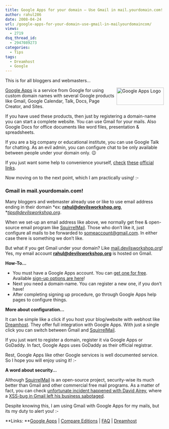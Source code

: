 ```yaml
---
title: Google Apps for your domain – Use Gmail in mail.yourdomain.com!
author: rahul286
date: 2008-04-24
url: /google-apps-for-your-domain-use-gmail-in-mailyourdomaincom/
views:
  - 2719
dsq_thread_id:
  - 2947089273
categories:
  - Tips
tags:
  - Dreamhost
  - Google
---
```

This is for all bloggers and webmasters&#8230;

<a href="http://www.google.com/a/" onclick="_gaq.push(['_trackEvent', 'outbound-article', 'http://www.google.com/a/', '']);" ><img class="wp-image-52044" style="border-top-width: 0px;border-left-width: 0px;border-bottom-width: 0px;border-right-width: 0px" height="55" alt="Google Apps Logo" src="http://cdn.devilsworkshop.org/files/2008/04/image37.png" width="150" align="right" border="0" /></a> <a href="http://www.google.com/a/" onclick="_gaq.push(['_trackEvent', 'outbound-article', 'http://www.google.com/a/', 'Google Apps']);" >Google Apps</a> is a service from Google for using custom domain names with several Google products like Gmail, Google Calendar, Talk, Docs, Page Creator, and Sites.

If you have used these products, then just by registering a domain-name you can start a complete website. You can use Gmail for your mails. Also Google Docs for office documents like word files, presentation & spreadsheets.

If you are a big company or educational institute, you can use Google Talk for chatting. As an evil admin, you can configure chat to be only available between people under your domain only. 😉

If you just want some help to convenience yourself, <a href="http://www.google.com/a/help/intl/en/users/user_features.html" onclick="_gaq.push(['_trackEvent', 'outbound-article', 'http://www.google.com/a/help/intl/en/users/user_features.html', 'check']);" >check</a> <a href="http://www.google.com/a/help/intl/en/admins/apps_video.html" onclick="_gaq.push(['_trackEvent', 'outbound-article', 'http://www.google.com/a/help/intl/en/admins/apps_video.html', 'these']);" >these</a> <a href="https://services.google.com/apps/site/overview/index.html" onclick="_gaq.push(['_trackEvent', 'outbound-article', 'https://services.google.com/apps/site/overview/index.html', 'official']);" >official</a> <a href="http://www.google.com/a/help/intl/en/admins/resources/setup/" onclick="_gaq.push(['_trackEvent', 'outbound-article', 'http://www.google.com/a/help/intl/en/admins/resources/setup/', 'links']);" >links</a>. 

Now moving on to the next point, which I am practically using! <img src="http://devilsworkshop.org/wp-includes/images/smilies/simple-smile.png" alt=":-)" class="wp-smiley" style="height: 1em; max-height: 1em;" />

### Gmail in mail.yourdomain.com!

Many bloggers and webmaster already use or like to use email address ending in their domain *ex: **rahul@devilsworkshop.org**, **tips@devilsworkshop.org*.

When we set-up an email address like above, we normally get free & open-source email program like <a href="http://www.squirrelmail.org/" onclick="_gaq.push(['_trackEvent', 'outbound-article', 'http://www.squirrelmail.org/', 'SquirrelMail']);" >SquirrelMail</a>. Those who don&#8217;t like it, just configure all mails to be forwarded to someaccount@gmail.com. In either case there is something we don&#8217;t like.

But what if you get Gmail under your domain? Like [mail.devilsworkshop.org][1]! Yes, my email account **rahul@devilsworkshop.org** is hosted on Gmail. 

**How-To&#8230;**

  * You must have a Google Apps account. You can <a href="http://www.google.com/a/cpanel/domain/new" onclick="_gaq.push(['_trackEvent', 'outbound-article', 'http://www.google.com/a/cpanel/domain/new', 'get one for free']);" >get one for free</a>. Available <a href="http://www.google.com/a/help/intl/en/admins/editions_spe.html" onclick="_gaq.push(['_trackEvent', 'outbound-article', 'http://www.google.com/a/help/intl/en/admins/editions_spe.html', 'sign-up options are here']);" >sign-up options are here</a>! 
  * Next you need a domain-name. You can register a new one, if you don&#8217;t have! 
  * After completing signing up procedure, go through Google Apps help pages to configure things. 

**More about configuration&#8230;**

It can be simple like a click if you host your blog/website with webhost like <a href="http://www.dreamhost.com/r.cgi?302379/hosting.html" onclick="_gaq.push(['_trackEvent', 'outbound-article', 'http://www.dreamhost.com/r.cgi?302379/hosting.html', 'Dreamhost']);" >Dreamhost</a>. They offer full integration with Google Apps. With just a single click you can switch between Gmail and <a href="http://www.squirrelmail.org/" onclick="_gaq.push(['_trackEvent', 'outbound-article', 'http://www.squirrelmail.org/', 'SquirrelMail']);" >SquirrelMail</a>.

If you just want to register a domain, register it via Google Apps or GoDaddy. In fact, Google Apps uses GoDaddy as their official registrar. 

Rest, Google Apps like other Google services is well documented service. So I hope you will enjoy using it! <img src="http://devilsworkshop.org/wp-includes/images/smilies/simple-smile.png" alt=":-)" class="wp-smiley" style="height: 1em; max-height: 1em;" />

**A word about security&#8230;**

Although <a href="http://www.squirrelmail.org/" onclick="_gaq.push(['_trackEvent', 'outbound-article', 'http://www.squirrelmail.org/', 'SquirrelMail']);" >SquirrelMail</a> is an open-source project, security-wise its much better than Gmail and other commercial free mail programs. As a matter of fact, you can check <a href="http://www.davidairey.co.uk/google-gmail-security-hijack/" onclick="_gaq.push(['_trackEvent', 'outbound-article', 'http://www.davidairey.co.uk/google-gmail-security-hijack/', 'unfortunate incident happened with David Airey']);" >unfortunate incident happened with David Airey</a>, where a <a href="http://www.davidairey.co.uk/google-gmail-security-hijack/" onclick="_gaq.push(['_trackEvent', 'outbound-article', 'http://www.davidairey.co.uk/google-gmail-security-hijack/', 'XSS-bug in Gmail left his business sabotaged']);" >XSS-bug in Gmail left his business sabotaged</a>.

Despite knowing this, I am using Gmail with Google Apps for my mails, but its my duty to alert you! <img src="http://devilsworkshop.org/wp-includes/images/smilies/simple-smile.png" alt=":-)" class="wp-smiley" style="height: 1em; max-height: 1em;" />

**Links: **<a href="http://www.google.com/a/" onclick="_gaq.push(['_trackEvent', 'outbound-article', 'http://www.google.com/a/', 'Google Apps']);" >Google Apps</a> | <a href="http://www.google.com/a/help/intl/en/admins/editions_spe.html" onclick="_gaq.push(['_trackEvent', 'outbound-article', 'http://www.google.com/a/help/intl/en/admins/editions_spe.html', 'Compare Editions']);" >Compare Editions</a> | <a href="http://www.google.com/support/a/?hl=en" onclick="_gaq.push(['_trackEvent', 'outbound-article', 'http://www.google.com/support/a/?hl=en', 'FAQ']);" >FAQ</a> | [Dreamhost][2]

 [1]: http://mail.devilsworkshop.org
 [2]: http://devilsworkshop.org/dreamhost/
